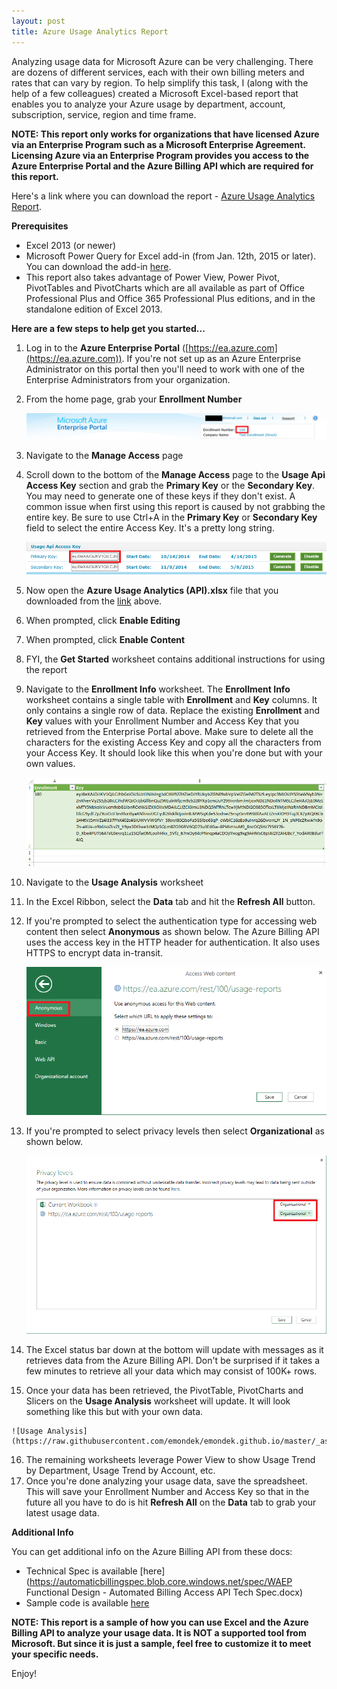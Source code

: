 ```yaml
---
layout: post
title: Azure Usage Analytics Report
---
```


Analyzing usage data for Microsoft Azure can be very challenging.  There are dozens of different services, each with their own billing meters and rates that can vary by region.  To help simplify this task, I (along with the help of a few colleagues) created a Microsoft Excel-based report that enables you to analyze your Azure usage by department, account, subscription, service, region and time frame.

**NOTE:  This report only works for organizations that have licensed Azure via an Enterprise Program such as a Microsoft Enterprise Agreement.  Licensing Azure via an Enterprise Program provides you access to the Azure Enterprise Portal and the Azure Billing API which are required for this report.**

Here's a link where you can download the report - [Azure Usage Analytics Report](https://raw.githubusercontent.com/emondek/emondek.github.io/master/_assets/Azure%20Usage%20Analytics%20(API)%20v2.2.xlsx).

**Prerequisites**

- Excel 2013 (or newer)
- Microsoft Power Query for Excel add-in (from Jan. 12th, 2015 or later).  You can download the add-in [here](http://www.microsoft.com/en-us/download/details.aspx?id=39379&CorrelationId=6c71a8d2-343d-43d0-bf65-a77fbf000b47). 
- This report also takes advantage of Power View, Power Pivot, PivotTables and PivotCharts which are all available as part of Office Professional Plus and Office 365 Professional Plus editions, and in the standalone edition of Excel 2013.

**Here are a few steps to help get you started...**

1. Log in to the **Azure Enterprise Portal** ([https://ea.azure.com](https://ea.azure.com)).  If you're not set up as an Azure Enterprise Administrator on this portal then you'll need to work with one of the Enterprise Administrators from your organization.
2. From the home page, grab your **Enrollment Number**

    ![Enrollment Number](https://raw.githubusercontent.com/emondek/emondek.github.io/master/_assets/enrollment_number.png)

3. Navigate to the **Manage Access** page
4. Scroll down to the bottom of the **Manage Access** page to the **Usage Api Access Key** section and grab the **Primary Key** or the **Secondary Key**.  You may need to generate one of these keys if they don't exist.  A common issue when first using this report is caused by not grabbing the entire key.  Be sure to use Ctrl+A in the **Primary Key** or **Secondary Key** field to select the entire Access Key.  It's a pretty long string.

    ![Access Key](https://raw.githubusercontent.com/emondek/emondek.github.io/master/_assets/access_key.png)

5. Now open the **Azure Usage Analytics (API).xlsx** file that you downloaded from the [link](https://raw.githubusercontent.com/emondek/emondek.github.io/master/_assets/Azure%20Usage%20Analytics%20(API)%20v2.2.xlsx) above.
6. When prompted, click **Enable Editing**
7. When prompted, click **Enable Content**
8. FYI, the **Get Started** worksheet contains additional instructions for using the report
9. Navigate to the **Enrollment Info** worksheet.  The **Enrollment Info** worksheet contains a single table with **Enrollment** and **Key** columns.  It only contains a single row of data.  Replace the existing **Enrollment** and **Key** values with your Enrollment Number and Access Key that you retrieved from the Enterprise Portal above.  Make sure to delete all the characters for the existing Access Key and copy all the characters from your Access Key.  It should look like this when you're done but with your own values.

    ![Enrollment Info](https://raw.githubusercontent.com/emondek/emondek.github.io/master/_assets/enrollment_info.png)

10. Navigate to the **Usage Analysis** worksheet
11. In the Excel Ribbon, select the **Data** tab and hit the **Refresh All** button.
12. If you're prompted to select the authentication type for accessing web content then select **Anonymous** as shown below.  The Azure Billing API uses the access key in the HTTP header for authentication.  It also uses HTTPS to encrypt data in-transit.

    ![Access Web Content](https://raw.githubusercontent.com/emondek/emondek.github.io/master/_assets/access_web_content.png)

13. If you're prompted to select privacy levels then select **Organizational** as shown below.

    ![Privacy Levels](https://raw.githubusercontent.com/emondek/emondek.github.io/master/_assets/privacy_levels.png)

14. The Excel status bar down at the bottom will update with messages as it retrieves data from the Azure Billing API.  Don't be surprised if it takes a few minutes to retrieve all your data which may consist of 100K+ rows.
15.  Once your data has been retrieved, the PivotTable, PivotCharts and Slicers on the **Usage Analysis** worksheet will update.  It will look something like this but with your own data.

    ![Usage Analysis](https://raw.githubusercontent.com/emondek/emondek.github.io/master/_assets/usage_analysis.png)

16. The remaining worksheets leverage Power View to show Usage Trend by Department, Usage Trend by Account, etc.
17. Once you're done analyzing your usage data, save the spreadsheet.  This will save your Enrollment Number and Access Key so that in the future all you have to do is hit **Refresh All** on the **Data** tab to grab your latest usage data.

**Additional Info**

You can get additional info on the Azure Billing API from these docs:

- Technical Spec is available [here](https://automaticbillingspec.blob.core.windows.net/spec/WAEP Functional Design - Automated Billing Access API Tech Spec.docx)
- Sample code is available [here](https://automaticbillingspec.blob.core.windows.net/spec/UsageDownloadRestfulSampleClient.zip)

**NOTE:  This report is a sample of how you can use Excel and the Azure Billing API to analyze your usage data.  It is NOT a supported tool from Microsoft.  But since it is just a sample, feel free to customize it to meet your specific needs.**

Enjoy!

